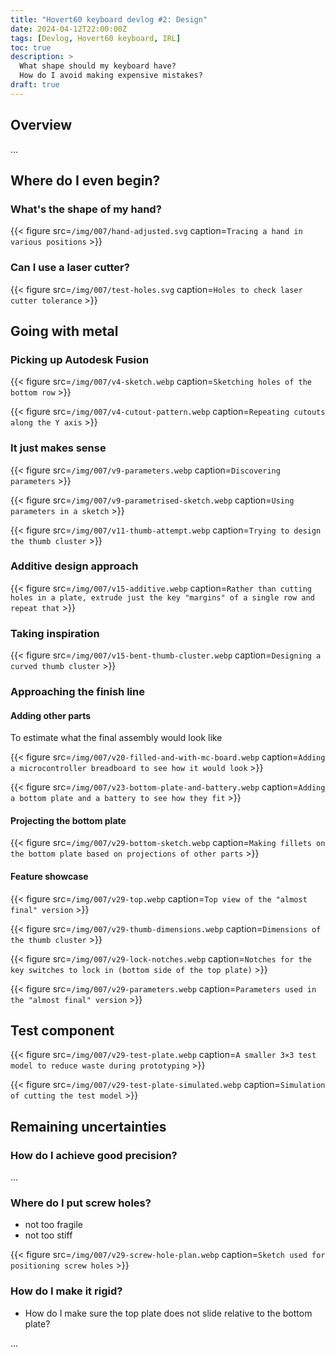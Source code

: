 ```yaml
---
title: "Hovert60 keyboard devlog #2: Design"
date: 2024-04-12T22:00:00Z
tags: [Devlog, Hovert60 keyboard, IRL]
toc: true
description: >
  What shape should my keyboard have?
  How do I avoid making expensive mistakes?
draft: true
---
```



## Overview

...


## Where do I even begin?

### What's the shape of my hand?

{{< figure src=`/img/007/hand-adjusted.svg` caption=`Tracing a hand in various positions` >}}


### Can I use a laser cutter?

{{< figure src=`/img/007/test-holes.svg` caption=`Holes to check laser cutter tolerance` >}}


## Going with metal

### Picking up Autodesk Fusion

{{< figure src=`/img/007/v4-sketch.webp` caption=`Sketching holes of the bottom row` >}}

{{< figure src=`/img/007/v4-cutout-pattern.webp` caption=`Repeating cutouts along the Y axis` >}}


### It just makes sense

{{< figure src=`/img/007/v9-parameters.webp` caption=`Discovering parameters` >}}

{{< figure src=`/img/007/v9-parametrised-sketch.webp` caption=`Using parameters in a sketch` >}}

{{< figure src=`/img/007/v11-thumb-attempt.webp` caption=`Trying to design the thumb cluster` >}}


### Additive design approach

{{< figure src=`/img/007/v15-additive.webp` caption=`Rather than cutting holes in a plate, extrude just the key "margins" of a single row and repeat that` >}}


### Taking inspiration

{{< figure src=`/img/007/v15-bent-thumb-cluster.webp` caption=`Designing a curved thumb cluster` >}}


### Approaching the finish line

#### Adding other parts

To estimate what the final assembly would look like

{{< figure src=`/img/007/v20-filled-and-with-mc-board.webp` caption=`Adding a microcontroller breadboard to see how it would look` >}}

{{< figure src=`/img/007/v23-bottom-plate-and-battery.webp` caption=`Adding a bottom plate and a battery to see how they fit` >}}


#### Projecting the bottom plate

{{< figure src=`/img/007/v29-bottom-sketch.webp` caption=`Making fillets on the bottom plate based on projections of other parts` >}}


#### Feature showcase

{{< figure src=`/img/007/v29-top.webp` caption=`Top view of the "almost final" version` >}}

{{< figure src=`/img/007/v29-thumb-dimensions.webp` caption=`Dimensions of the thumb cluster` >}}

{{< figure src=`/img/007/v29-lock-notches.webp` caption=`Notches for the key switches to lock in (bottom side of the top plate)` >}}

{{< figure src=`/img/007/v29-parameters.webp` caption=`Parameters used in the "almost final" version` >}}


## Test component

{{< figure src=`/img/007/v29-test-plate.webp` caption=`A smaller 3×3 test model to reduce waste during prototyping` >}}

{{< figure src=`/img/007/v29-test-plate-simulated.webp` caption=`Simulation of cutting the test model` >}}


## Remaining uncertainties

### How do I achieve good precision?

...


### Where do I put screw holes?

- not too fragile
- not too stiff

{{< figure src=`/img/007/v29-screw-hole-plan.webp` caption=`Sketch used for positioning screw holes` >}}


### How do I make it rigid?

- How do I make sure the top plate does not slide relative to the bottom plate?

...
